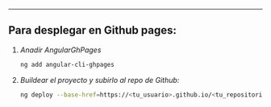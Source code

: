 
---
## Para desplegar en Github pages:


1. *Anadir AngularGhPages*
	```sh
	ng add angular-cli-ghpages
	```
	
2. *Buildear el proyecto y subirlo al repo de Github:*
	```sh
	ng deploy --base-href=https://<tu_usuario>.github.io/<tu_repositorio>/
	```
